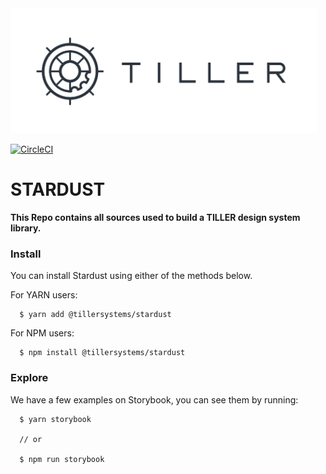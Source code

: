 <img height="200" src="./logo.png">

[![CircleCI](https://circleci.com/gh/tillersystems/Stardust/tree/master.svg?style=svg&circle-token=b0f5e2b1a128b053d85347edb4e13cbb412bff13)](https://circleci.com/gh/tillersystems/Stardust/tree/master)

# STARDUST

**This Repo contains all sources used to build a TILLER design system library.**

### Install

  You can install Stardust using either of the methods below.

  For YARN users:
  ```
    $ yarn add @tillersystems/stardust
  ```

  For NPM users:
  ```
    $ npm install @tillersystems/stardust
  ```

### Explore

  We have a few examples on Storybook, you can see them by running:

  ```
    $ yarn storybook

    // or

    $ npm run storybook
  ```
